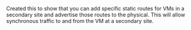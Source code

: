 Created this to show that you can add specific static routes for VMs in a secondary site and advertise those routes to the physical.  This will allow synchronous traffic to and from the VM at a secondary site.
